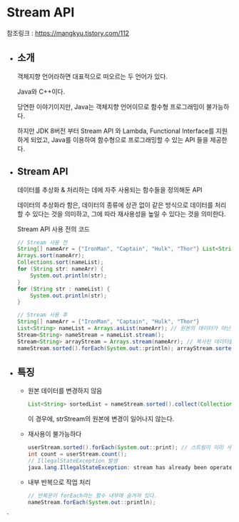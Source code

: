 # Stream API

참조링크 : https://mangkyu.tistory.com/112

- ## 소개

  객체지향 언어라하면 대표적으로 떠오르는 두 언어가 있다.

  Java와 C++이다.

  당연한 이야기이지만, Java는 객체지향 언어이므로 함수형 프로그래밍이 불가능하다.

  하지만 JDK 8버전 부터 Stream API 와 Lambda, Functional Interface를 지원하게 되었고, Java를 이용하여 함수형으로 프로그래밍할 수 있는 API 들을 제공한다.

- ## Stream API

  데이터를 추상화 & 처리하는 데에 자주 사용되는 함수들을 정의해둔 API

  데이터의 추상화라 함은, 데이터의 종류에 상관 없이 같은 방식으로 데이터를 처리할 수 있다는 것을 의미하고, 그에 따라 재사용성을 높일 수 있다는 것을 의미한다.

  Stream API 사용 전의 코드

  ```java
  // Stream 사용 전 
  String[] nameArr = {"IronMan", "Captain", "Hulk", "Thor"} List<String> nameList = Arrays.asList(nameArr); // 원본의 데이터가 직접 정렬됨 
  Arrays.sort(nameArr); 
  Collections.sort(nameList); 
  for (String str: nameArr) { 
      System.out.println(str); 
  } 
  for (String str : nameList) { 
      System.out.println(str); 
  }
  
  // Stream 사용 후
  String[] nameArr = {"IronMan", "Captain", "Hulk", "Thor"} 
  List<String> nameList = Arrays.asList(nameArr); // 원본의 데이터가 아닌 별도의 Stream을 생성함 
  Stream<String> nameStream = nameList.stream(); 
  Stream<String> arrayStream = Arrays.stream(nameArr); // 복사된 데이터를 정렬하여 출력함 
  nameStream.sorted().forEach(System.out::println); arrayStream.sorted().forEach(System.out::println);
  ```

  

- ## 특징

  - 원본 데이터를 변경하지 않음

    ```java
    List<String> sortedList = nameStream.sorted().collect(Collections.toList())
    ```

    이 경우에, strStream의 원본에 변경이 일어나지 않는다.

  - 재사용이 불가능하다

    ```java
    userStream.sorted().forEach(System.out::print); // 스트림이 이미 사용되어 닫혔으므로 에러 발생 
    int count = userStream.count(); 
    // IllegalStateException 발생 
    java.lang.IllegalStateException: stream has already been operated upon or closed at java.util.stream.AbstractPipeline.evaluate(AbstractPipeline.java:229) at java.util.stream.ReferencePipeline.noneMatch(ReferencePipeline.java:459)
    ```

    

  - 내부 반복으로 작업 처리

    ```java
    // 반복문이 forEach라는 함수 내부에 숨겨져 있다.
    nameStream.forEach(System.out::println);
    ```

    

`